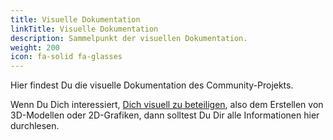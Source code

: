 ```yaml
---
title: Visuelle Dokumentation
linkTitle: Visuelle Dokumentation
description: Sammelpunkt der visuellen Dokumentation.
weight: 200
icon: fa-solid fa-glasses
---
```


Hier findest Du die visuelle Dokumentation des Community-Projekts.

Wenn Du Dich interessiert, [Dich visuell zu beteiligen](../contributing/visual/), also dem Erstellen von 3D-Modellen oder 2D-Grafiken, dann solltest Du Dir alle Informationen hier durchlesen.
